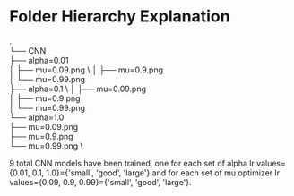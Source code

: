 # Folder Hierarchy Explanation

.\
└── CNN \
    ├── alpha=0.01 \
    │   ├── mu=0.09.png \ 
    │   ├── mu=0.9.png \
    │   └── mu=0.99.png \
    ├── alpha=0.1 \ 
    │   ├── mu=0.09.png \
    │   ├── mu=0.9.png \
    │   └── mu=0.99.png \
    └── alpha=1.0 \
        ├── mu=0.09.png \
        ├── mu=0.9.png \
        └── mu=0.99.png \

9 total CNN models have been trained, one for each set of alpha lr values={0.01, 0.1, 1.0}={'small', 'good', 'large'} and for each set of mu optimizer lr values={0.09, 0.9, 0.99}={'small', 'good', 'large'}.
